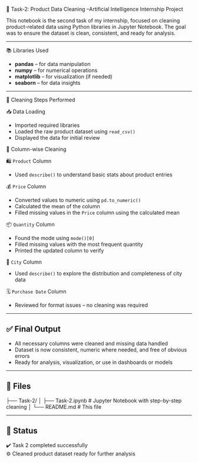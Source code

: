 🧹 Task-2: Product Data Cleaning –Artificial Intelligence Internship Project

This notebook is the second task of my internship, focused on cleaning product-related data using Python libraries in Jupyter Notebook. The goal was to ensure the dataset is clean, consistent, and ready for analysis.

---

📚 Libraries Used

- **pandas** – for data manipulation  
- **numpy** – for numerical operations  
- **matplotlib** – for visualization (if needed)  
- **seaborn** – for data insights  

---

🧼 Cleaning Steps Performed

📥 Data Loading
- Imported required libraries  
- Loaded the raw product dataset using `read_csv()`  
- Displayed the data for initial review  

🧾 Column-wise Cleaning

🛍️ `Product` Column
- Used `describe()` to understand basic stats about product entries  

💰 `Price` Column
- Converted values to numeric using `pd.to_numeric()`  
- Calculated the mean of the column  
- Filled missing values in the `Price` column using the calculated mean  

📦 `Quantity` Column
- Found the mode using `mode()[0]`  
- Filled missing values with the most frequent quantity  
- Printed the updated column to verify  

🌆 `City` Column
- Used `describe()` to explore the distribution and completeness of city data  

🗓️ `Purchase Date` Column
- Reviewed for format issues – no cleaning was required  

---

## ✅ Final Output

- All necessary columns were cleaned and missing data handled  
- Dataset is now consistent, numeric where needed, and free of obvious errors  
- Ready for analysis, visualization, or use in dashboards or models  

---

## 📂 Files
├── Task-2/
│ ├── Task-2.ipynb # Jupyter Notebook with step-by-step cleaning
│ └── README.md # This file

---

## 🏁 Status

✔️ Task 2 completed successfully  
⚙️ Cleaned product dataset ready for further analysis



